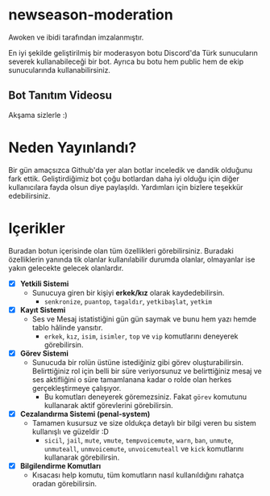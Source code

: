 # newseason-moderation

 Awoken ve ibidi tarafından imzalanmıştır. 

 En iyi şekilde geliştirilmiş bir moderasyon botu Discord'da Türk sunucuların severek kullanabileceği bir bot. Ayrıca bu botu hem public hem de ekip sunucularında kullanabilirsiniz.
  
 ## Bot Tanıtım Videosu
Akşama sizlerle :)
    
    
# Neden Yayınlandı?
 Bir gün amaçsızca Github'da yer alan botlar inceledik ve dandik olduğunu fark ettik. Geliştirdiğimiz bot çoğu botlardan daha iyi olduğu için diğer kullanıcılara fayda olsun diye paylaşıldı. Yardımları için bizlere teşekkür edebilirsiniz.
    

# Içerikler
 Buradan botun içerisinde olan tüm özellikleri görebilirsiniz. Buradaki özelliklerin yanında tik olanlar kullanılabilir durumda olanlar, olmayanlar ise yakın gelecekte gelecek olanlardır.

 - [x] **Yetkili Sistemi**
   * Sunucuya giren bir kişiyi **erkek/kız** olarak kaydedebilirsin.
     * `senkronize`, `puantop`, `tagaldır`, `yetkibaşlat`, `yetkim`
 - [x] **Kayıt Sistemi**
   * Ses ve Mesaj istatistiğini gün gün saymak ve bunu hem yazı hemde tablo hâlinde yansıtır.
     * `erkek`, `kız`, `isim`, `isimler`, `top` ve `vip` komutlarını deneyerek görebilirsin.
 - [x] **Görev Sistemi**
   * Sunucuda bir rolün üstüne istediğiniz gibi görev oluşturabilirsin. Belirttiğiniz rol için belli bir süre veriyorsunuz ve belirttiğiniz mesaj ve ses aktifliğini o süre tamamlanana kadar o rolde olan herkes gerçekleştirmeye çalışıyor.
     * Bu komutları deneyerek göremezsiniz. Fakat `görev` komutunu kullanarak aktif görevlerini görebilirsin.
 - [x] **Cezalandırma Sistemi (penal-system)**
   * Tamamen kusursuz ve size oldukça detaylı bir bilgi veren bu sistem kullanışlı ve güzeldir :D
     * `sicil`, `jail`, `mute`, `vmute`, `tempvoicemute`, `warn`, `ban`, `unmute`, `unmuteall`, `unmvoicemute`, `unvoicemuteall` ve `kick` komutlarını kullanarak görebilirsin.
 - [x] **Bilgilendirme Komutları**
   * Kısacası help komutu, tüm komutların nasıl kullanıldığını rahatça oradan görebilirsin.
